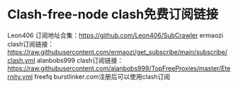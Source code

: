 # Clash-free-node clash免费订阅链接
Leon406 订阅地址合集：https://github.com/Leon406/SubCrawler
ermaozi clash订阅链接：https://raw.githubusercontent.com/ermaozi/get_subscribe/main/subscribe/clash.yml
alanbobs999 clash订阅链接：https://raw.githubusercontent.com/alanbobs999/TopFreeProxies/master/Eternity.yml
freefq burstlinker.com注册后可以使用clash订阅

